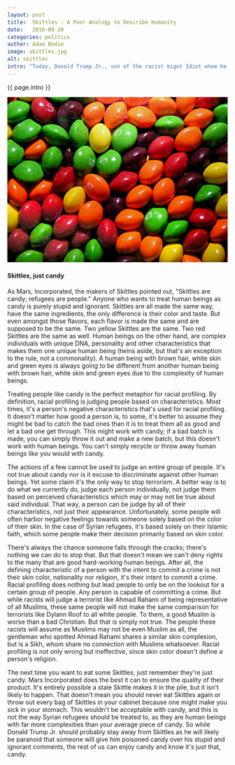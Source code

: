 ```yaml
---
layout: post
title:  Skittles - A Poor Analogy to Describe Humanity
date:   2016-09-20
categories: politics
author: Adam Bodie
image: skittles.jpg
alt: skittles
intro: "Today, Donald Trump Jr., son of the racist bigot Idiot whom he's named after, again proved that racism is learned, much like his racist father and grandfather, by making this ridiculous analogy about Syrian refugees: \"If I had a bowl of Skittles and I told you just three would kill you.  Would you take a handful?\"  Aside from being moronic and overly simplistic, statements like this are a perfect example of why racial profiling is flat out wrong."
---
```

<div class="article">
<p> {{ page.intro }}</p>
<div class="blog-pic">
		<img src="/img/Skittles.jpg" data-toggle="tooltip" title="Skittles" class="image block img-responsive">
		<h4>Skittles, just candy</h4>
</div>
<p>As Mars, Incorporated, the makers of Skittles pointed out, "Skittles are candy; refugees are people."  Anyone who wants to treat human beings as candy is purely stupid and ignorant.  Skittles are all made the same way, have the same ingredients, the only difference is their color and taste.  But even amongst those flavors, each flavor is made the same and are supposed to be the same.  Two yellow Skittles are the same.  Two red Skittles are the same as well.  Human beings on the other hand, are complex individuals with unique DNA, personality and other characteristics that makes them one unique human being (twins aside, but that's an exception to the rule, not a commonality).  A human being with brown hair, white skin and green eyes is always going to be different from another human being with brown hair, white skin and green eyes due to the complexity of human beings.</p>
<p>Treating people like candy is the perfect metaphor for racial profiling.  By definition, racial profiling is judging people based on characteristics.  Most times, it's a person's negative characteristics that's used for racial profiling.  It doesn't matter how good a person is, to some, it's better to assume they might be bad to catch the bad ones than it is to treat them all as good and let a bad one get through.  This might work with candy; if a bad batch is made, you can simply throw it out and make a new batch, but this doesn't work with human beings.  You can't simply recycle or throw away human beings like you would with candy.</p>
<p>The actions of a few cannot be used to judge an entire group of people.  It's not true about candy nor is it excuse to discriminate against other human beings.  Yet some claim it's the only way to stop terrorism.  A better way is to do what we currently do, judge each person individually, not judge them based on perceived characteristics which may or may not be true about said individual. That way, a person can be judge by all of their characteristics, not just their appearance.  Unfortunately, some people will often harbor negative feelings towards someone solely based on the color of their skin.  In the case of Syrian refugees, it's based solely on their Islamic faith, which some people make their decision primarily based on skin color.</p>
<p>There's always the chance someone falls through the cracks; there's nothing we can do to stop that.  But that doesn't mean we can't deny rights to the many that are good hard-working human beings.  After all, the defining characteristic of a person with the intent to commit a crime is not their skin color, nationality nor religion, it's their intent to commit a crime.  Racial profiling does nothing but lead people to only be on the lookout for a certain group of people.  Any person is capable of committing a crime.  But while racists will judge a terrorist like Ahmad Rahami of being representative of all Muslims, these same people will not make the same comparison for terrorists like Dylann Roof to all white people.  To them, a good Muslim is worse than a bad Christian.  But that is simply not true.  The people these racists will assume as Muslims may not be even Muslim as all, the gentleman who spotted Ahmad Rahami shares a similar skin complexion, but is a Sikh, whom share no connection with Muslims whatsoever.  Racial profiling is not only wrong but ineffective, since skin color doesn't define a person's religion.</p>
<p>The next time you want to eat some Skittles, just remember they're just candy.  Mars Incorporated does the best it can to ensure the quality of their product.  It's entirely possible a stale Skittle makes it in the pile, but it isn't likely to happen.  That doesn't mean you should never eat Skittles again or throw out every bag of Skittles in your cabinet because one might make you sick in your stomach.  This wouldn't be acceptable with candy, and this is not the way Syrian refugees should be treated to, as they are human beings with far more complexities than your average piece of candy.  So while Donald Trump Jr. should probably stay away from Skittles as he will likely be paranoid that someone will give him poisoned candy over his stupid and ignorant comments, the rest of us can enjoy candy and know it's just that, candy.</p>
</div>

